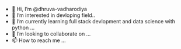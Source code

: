 - 👋 Hi, I’m @dhruva-vadharodiya
- 👀 I’m interested in devloping field..
- 🌱 I’m currently learning full stack devlopment and data science with python ...
- 💞️ I’m looking to collaborate on ...
- 📫 How to reach me ...

<!---
dhruva-vadharodiya/dhruva-vadharodiya is a ✨ special ✨ repository because its `README.md` (this file) appears on your GitHub profile.
You can click the Preview link to take a look at your changes.
--->

